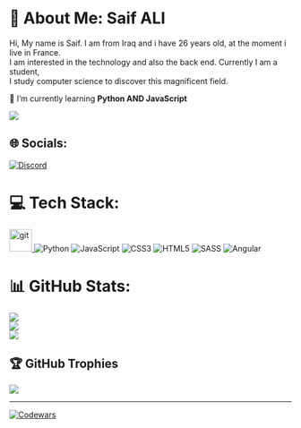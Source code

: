 # 💫 About Me: Saif ALI
Hi, My name is Saif. I am from Iraq and i have 26 years old, at the moment i live in France. <br>I am interested in the technology and also the back end. Currently I am a student,<br> I study computer science to discover this magnificent field.<br>

🌱  I’m currently learning **Python AND JavaScript**

[![](https://visitcount.itsvg.in/api?id=Saif-ALI96&icon=5&color=7)](https://visitcount.itsvg.in)


## 🌐 Socials:
[![Discord](https://img.shields.io/badge/Discord-%237289DA.svg?logo=discord&logoColor=white)](https://discord.gg/saif#9572) 

# 💻 Tech Stack:
<a href="https://git-scm.com/" target="_blank" rel="noreferrer"> <img src="https://www.vectorlogo.zone/logos/git-scm/git-scm-icon.svg" alt="git" width="40" height="40"/> </a> 
![Python](https://img.shields.io/badge/python-3670A0?style=plastic&logo=python&logoColor=ffdd54) ![JavaScript](https://img.shields.io/badge/javascript-%23323330.svg?style=plastic&logo=javascript&logoColor=%23F7DF1E) ![CSS3](https://img.shields.io/badge/css3-%231572B6.svg?style=plastic&logo=css3&logoColor=white) ![HTML5](https://img.shields.io/badge/html5-%23E34F26.svg?style=plastic&logo=html5&logoColor=white) ![SASS](https://img.shields.io/badge/SASS-hotpink.svg?style=plastic&logo=SASS&logoColor=white) ![Angular](https://img.shields.io/badge/angular-%23DD0031.svg?style=plastic&logo=angular&logoColor=white)
# 📊 GitHub Stats:
![](https://github-readme-stats.vercel.app/api?username=Saif-ALI96&theme=dark&hide_border=false&include_all_commits=true&count_private=false)<br/>
![](https://github-readme-streak-stats.herokuapp.com/?user=Saif-ALI96&theme=dark&hide_border=false)<br/>
![](https://github-readme-stats.vercel.app/api/top-langs/?username=Saif-ALI96&theme=dark&hide_border=false&include_all_commits=true&count_private=false&layout=compact)

## 🏆 GitHub Trophies
![](https://github-profile-trophy.vercel.app/?username=Saif-ALI96&theme=radical&no-frame=true&no-bg=false&margin-w=4)

---


<!-- Proudly created with GPRM ( https://gprm.itsvg.in ) -->






[![Codewars](https://www.codewars.com/users/Saif-96/badges/large)](https://www.codewars.com/users/Saif-96)

